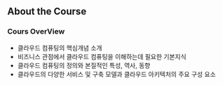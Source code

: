 ## About the Course

### Cours OverView

- 클라우드 컴퓨팅의 핵심개념 소개
- 비즈니스 관점에서 클라우드 컴퓨팅을 이해하는데 필요한 기본지식
- 클라우드 컴퓨팅의 정의와 본질적인 특성, 역사, 동향
- 클라우드의 다양한 서비스 및 구축 모델과 클라우드 아키텍처의 주요 구성 요소
